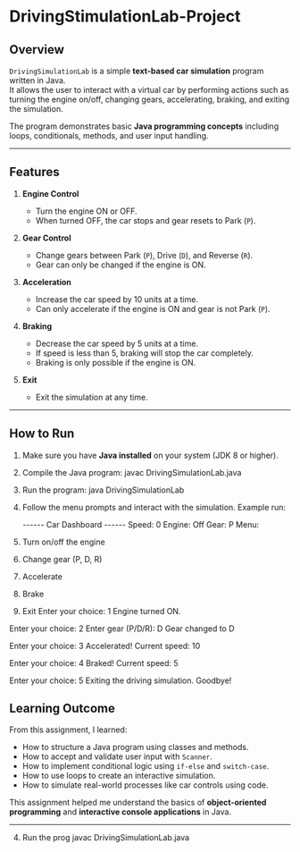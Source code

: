 # DrivingStimulationLab-Project

## Overview
`DrivingSimulationLab` is a simple **text-based car simulation** program written in Java.  
It allows the user to interact with a virtual car by performing actions such as turning the engine on/off, changing gears, accelerating, braking, and exiting the simulation.

The program demonstrates basic **Java programming concepts** including loops, conditionals, methods, and user input handling.

---

## Features

1. **Engine Control**
   - Turn the engine ON or OFF.
   - When turned OFF, the car stops and gear resets to Park (`P`).

2. **Gear Control**
   - Change gears between Park (`P`), Drive (`D`), and Reverse (`R`).
   - Gear can only be changed if the engine is ON.

3. **Acceleration**
   - Increase the car speed by 10 units at a time.
   - Can only accelerate if the engine is ON and gear is not Park (`P`).

4. **Braking**
   - Decrease the car speed by 5 units at a time.
   - If speed is less than 5, braking will stop the car completely.
   - Braking is only possible if the engine is ON.

5. **Exit**
   - Exit the simulation at any time.

---

## How to Run

1. Make sure you have **Java installed** on your system (JDK 8 or higher).

2. Compile the Java program:  javac DrivingSimulationLab.java

3. Run the program: java DrivingSimulationLab

4. Follow the menu prompts and interact with the simulation. Example run:

   ------ Car Dashboard ------
Speed: 0
Engine: Off
Gear: P
Menu:
1. Turn on/off the engine
2. Change gear (P, D, R)
3. Accelerate
4. Brake
5. Exit
Enter your choice: 1
Engine turned ON.

Enter your choice: 2
Enter gear (P/D/R): D
Gear changed to D

Enter your choice: 3
Accelerated! Current speed: 10

Enter your choice: 4
Braked! Current speed: 5

Enter your choice: 5
Exiting the driving simulation. Goodbye!


## Learning Outcome
From this assignment, I learned:

- How to structure a Java program using classes and methods.  
- How to accept and validate user input with `Scanner`.  
- How to implement conditional logic using `if-else` and `switch-case`.  
- How to use loops to create an interactive simulation.  
- How to simulate real-world processes like car controls using code.  

This assignment helped me understand the basics of **object-oriented programming** and **interactive console applications** in Java.

---




4. Run the prog
   javac DrivingSimulationLab.java
